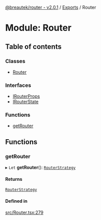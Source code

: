 [@breautek/router - v2.0.1](../README.md) / [Exports](../modules.md) / Router

# Module: Router

## Table of contents

### Classes

- [Router](../classes/Router.Router-1.md)

### Interfaces

- [IRouterProps](../interfaces/Router.IRouterProps.md)
- [IRouterState](../interfaces/Router.IRouterState.md)

### Functions

- [getRouter](Router.md#getrouter)

## Functions

### getRouter

▸ `Let` **getRouter**(): [`RouterStrategy`](../classes/RouterStrategy.RouterStrategy-1.md)

#### Returns

[`RouterStrategy`](../classes/RouterStrategy.RouterStrategy-1.md)

#### Defined in

[src/Router.tsx:279](https://github.com/breautek/router/blob/f6dfe6e/src/Router.tsx#L279)
